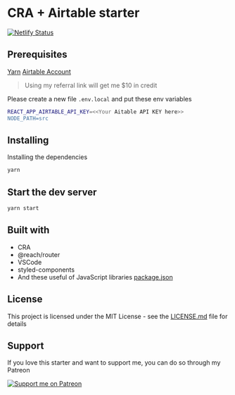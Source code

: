 # CRA + Airtable starter

[![Netlify Status](https://api.netlify.com/api/v1/badges/0ed0a8f4-c0ac-46a8-abcb-ace723037ac8/deploy-status)](https://app.netlify.com/sites/cra-airtable-starter/deploys)

## Prerequisites

[Yarn](https://yarnpkg.com/en/)
[Airtable Account](https://airtable.com/invite/r/HZvSWsO8)
> Using my referral link will get me $10 in credit

Please create a new file `.env.local` and put these env variables

```bash
REACT_APP_AIRTABLE_API_KEY=<<Your Aitable API KEY here>>
NODE_PATH=src
```

## Installing

Installing the dependencies

```bash
yarn
```

## Start the dev server

```bash
yarn start
```

## Built with

- CRA
- @reach/router
- VSCode
- styled-components
- And these useful of JavaScript libraries [package.json](package.json)

## License

This project is licensed under the MIT License - see the [LICENSE.md](LICENSE.md) file for details

## Support

If you love this starter and want to support me, you can do so through my Patreon

[![Support me on Patreon](https://c5.patreon.com/external/logo/become_a_patron_button.png)](https://www.patreon.com/smakosh)
